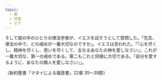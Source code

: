 ```yaml
---
topic:
  - 愛
  - 共感
  - ケア
---
```

そして彼の中のひとりの律法学者が、イエスを試そうとして質問した。「先生、律法の中で、どの戒めが一番大切なのですか」。イエスは言われた。「『心を尽くし、精神を尽くし、思いを尽くして、主なるあなたの神を愛しなさい』。これが一番大切な、第一の戒めである。第二もこれと同様に大切である。『自分を愛するように、あなたの隣人を愛しなさい』」。

（新約聖書「マタイによる福音書」22章 35〜39節）